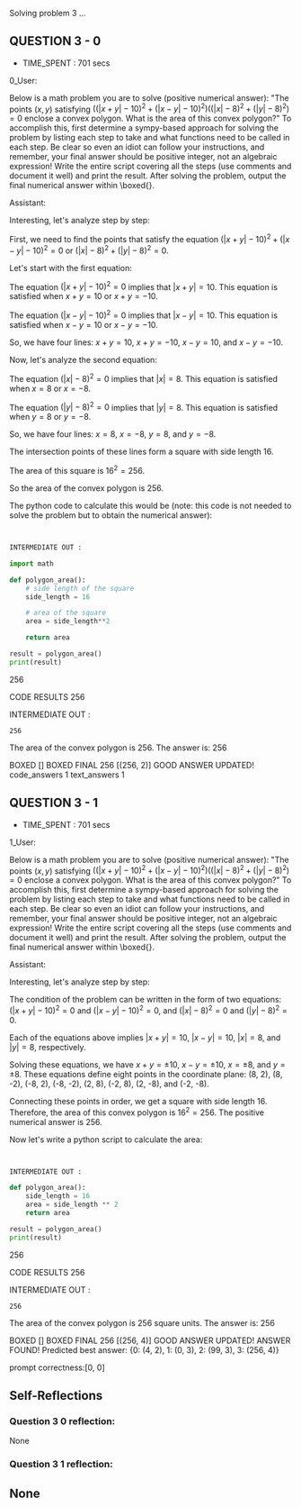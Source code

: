 Solving problem 3 ...



## QUESTION 3 - 0 
- TIME_SPENT : 701 secs

0_User:

Below is a math problem you are to solve (positive numerical answer):
"The points $\left(x, y\right)$ satisfying $((\vert x + y \vert - 10)^2 + ( \vert x - y \vert - 10)^2)((\vert x \vert - 8)^2 + ( \vert y \vert - 8)^2) = 0$ enclose a convex polygon. What is the area of this convex polygon?"
To accomplish this, first determine a sympy-based approach for solving the problem by listing each step to take and what functions need to be called in each step. Be clear so even an idiot can follow your instructions, and remember, your final answer should be positive integer, not an algebraic expression!
Write the entire script covering all the steps (use comments and document it well) and print the result. After solving the problem, output the final numerical answer within \boxed{}.

Assistant: 

Interesting, let's analyze step by step:



First, we need to find the points that satisfy the equation $(\vert x + y \vert - 10)^2 + (\vert x - y \vert - 10)^2 = 0$ or $(\vert x \vert - 8)^2 + (\vert y \vert - 8)^2 = 0$.

Let's start with the first equation:

The equation $(\vert x + y \vert - 10)^2 = 0$ implies that $\vert x + y \vert = 10$. This equation is satisfied when $x + y = 10$ or $x + y = -10$.

The equation $(\vert x - y \vert - 10)^2 = 0$ implies that $\vert x - y \vert = 10$. This equation is satisfied when $x - y = 10$ or $x - y = -10$.

So, we have four lines: $x + y = 10$, $x + y = -10$, $x - y = 10$, and $x - y = -10$.

Now, let's analyze the second equation:

The equation $(\vert x \vert - 8)^2 = 0$ implies that $\vert x \vert = 8$. This equation is satisfied when $x = 8$ or $x = -8$.

The equation $(\vert y \vert - 8)^2 = 0$ implies that $\vert y \vert = 8$. This equation is satisfied when $y = 8$ or $y = -8$.

So, we have four lines: $x = 8$, $x = -8$, $y = 8$, and $y = -8$.

The intersection points of these lines form a square with side length 16.

The area of this square is $16^2 = 256$.

So the area of the convex polygon is $256$.

The python code to calculate this would be (note: this code is not needed to solve the problem but to obtain the numerical answer):
```python


INTERMEDIATE OUT :

import math

def polygon_area():
    # side length of the square
    side_length = 16

    # area of the square
    area = side_length**2

    return area

result = polygon_area()
print(result)
```

256

CODE RESULTS 256

INTERMEDIATE OUT :
```output
256
```
The area of the convex polygon is $256$. The answer is: $256$

BOXED []
BOXED FINAL 256
[(256, 2)]
GOOD ANSWER UPDATED!
code_answers 1 text_answers 1



## QUESTION 3 - 1 
- TIME_SPENT : 701 secs

1_User:

Below is a math problem you are to solve (positive numerical answer):
"The points $\left(x, y\right)$ satisfying $((\vert x + y \vert - 10)^2 + ( \vert x - y \vert - 10)^2)((\vert x \vert - 8)^2 + ( \vert y \vert - 8)^2) = 0$ enclose a convex polygon. What is the area of this convex polygon?"
To accomplish this, first determine a sympy-based approach for solving the problem by listing each step to take and what functions need to be called in each step. Be clear so even an idiot can follow your instructions, and remember, your final answer should be positive integer, not an algebraic expression!
Write the entire script covering all the steps (use comments and document it well) and print the result. After solving the problem, output the final numerical answer within \boxed{}.

Assistant: 

Interesting, let's analyze step by step:



The condition of the problem can be written in the form of two equations: $(\vert x + y \vert - 10)^2 = 0$ and $(\vert x - y \vert - 10)^2 = 0$, and $(\vert x \vert - 8)^2 = 0$ and $(\vert y \vert - 8)^2 = 0$.

Each of the equations above implies $\vert x + y \vert = 10$, $\vert x - y \vert = 10$, $\vert x \vert = 8$, and $\vert y \vert = 8$, respectively.

Solving these equations, we have $x + y = \pm 10$, $x - y = \pm 10$, $x = \pm 8$, and $y = \pm 8$. These equations define eight points in the coordinate plane: (8, 2), (8, -2), (-8, 2), (-8, -2), (2, 8), (-2, 8), (2, -8), and (-2, -8).

Connecting these points in order, we get a square with side length 16. Therefore, the area of this convex polygon is $16^2 = 256$. The positive numerical answer is $256$.

Now let's write a python script to calculate the area:

```python


INTERMEDIATE OUT :

def polygon_area():
    side_length = 16
    area = side_length ** 2
    return area

result = polygon_area()
print(result)
```

256

CODE RESULTS 256

INTERMEDIATE OUT :
```output
256
```
The area of the convex polygon is 256 square units. The answer is: $256$

BOXED []
BOXED FINAL 256
[(256, 4)]
GOOD ANSWER UPDATED!
ANSWER FOUND!
Predicted best answer: {0: (4, 2), 1: (0, 3), 2: (99, 3), 3: (256, 4)}

prompt correctness:[0, 0]

## Self-Reflections

### Question 3 0 reflection:
None
### Question 3 1 reflection:
None
---
